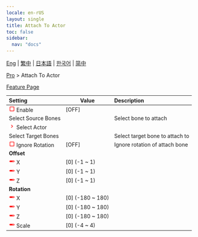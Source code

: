 ```yaml
---
locale: en-rUS
layout: single
title: Attach To Actor
toc: false
sidebar:
  nav: "docs"
---
```

[Eng](/dancexr/menu/2025.4/actor/attach_to_actor) | [繁中](/tw/dancexr/menu/2025.4/actor/attach_to_actor) | [日本語](/jp/dancexr/menu/2025.4/actor/attach_to_actor) | [한국어](/kr/dancexr/menu/2025.4/actor/attach_to_actor) | [简中](/zh/dancexr/menu/2025.4/actor/attach_to_actor)

[Pro](../menu#Pro) > Attach To Actor



[Feature Page](/dancexr/features/attach_to_actor)

| Setting | Value | Description |
| :--- | --- | :--- |
| <img src="/images/icon/ic_check_off.png" alt="check off icon"/> Enable</nobr>| [OFF] | 
|  Select Source Bones</nobr>|| Select bone to attach
| <img src="/images/icon/ic_chevron.png" alt="chevron icon"/> Select Actor</nobr>|  |  |
|  Select Target Bones</nobr>|| Select target bone to attach to
| <img src="/images/icon/ic_check_off.png" alt="check off icon"/> Ignore Rotation</nobr>| [OFF] | Ignore rotation of attach bone
|  <b>Offset</b></nobr>|| 
| <img src="/images/icon/ic_slider.png" alt="slider icon"/> X</nobr>| [0] (-1 ~ 1) | 
| <img src="/images/icon/ic_slider.png" alt="slider icon"/> Y</nobr>| [0] (-1 ~ 1) | 
| <img src="/images/icon/ic_slider.png" alt="slider icon"/> Z</nobr>| [0] (-1 ~ 1) | 
|  <b>Rotation</b></nobr>|| 
| <img src="/images/icon/ic_slider.png" alt="slider icon"/> X</nobr>| [0] (-180 ~ 180) | 
| <img src="/images/icon/ic_slider.png" alt="slider icon"/> Y</nobr>| [0] (-180 ~ 180) | 
| <img src="/images/icon/ic_slider.png" alt="slider icon"/> Z</nobr>| [0] (-180 ~ 180) | 
| <img src="/images/icon/ic_slider.png" alt="slider icon"/> Scale</nobr>| [0] (-4 ~ 4) | 
